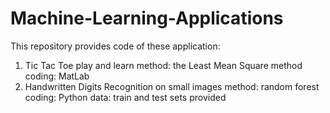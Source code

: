 # Machine-Learning-Applications

This repository provides code of these application:
1) Tic Tac Toe play and learn
   method: the Least Mean Square method
   coding: MatLab
2) Handwritten Digits Recognition on small images
   method: random forest
   coding: Python
   data:   train and test sets provided
